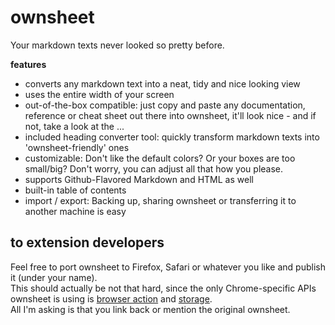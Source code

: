 # ownsheet
Your markdown texts never looked so pretty before.

**features**   

- converts any markdown text into a neat, tidy and nice looking view 
- uses the entire width of your screen
- out-of-the-box compatible: 
just copy and paste any documentation, reference or cheat sheet out there into ownsheet, it'll look nice - and if not, take a look at the ...
- included heading converter tool:
quickly transform markdown texts into 'ownsheet-friendly' ones
- customizable:
  Don't like the default colors? Or your boxes are too small/big? Don't worry, you can adjust all that how you please.
- supports Github-Flavored Markdown and HTML as well
- built-in table of contents
- import / export:
  Backing up, sharing ownsheet or transferring it to another machine is easy


## to extension developers

Feel free to port ownsheet to Firefox, Safari or whatever you like and publish it (under your name).  
This should actually be not that hard, since the only Chrome-specific APIs ownsheet is using is <a href="https://developer.chrome.com/extensions/browserAction">browser action</a> and <a href="https://developer.chrome.com/extensions/storage">storage</a>.  
All I'm asking is that you link back or mention the original ownsheet.

